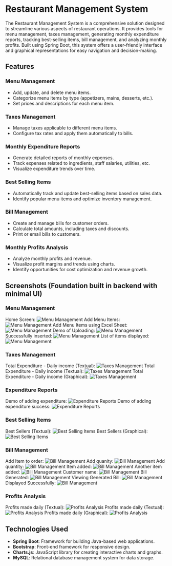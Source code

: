 # Restaurant Management System

The Restaurant Management System is a comprehensive solution designed to streamline various aspects of restaurant operations. It provides tools for menu management, taxes management, generating monthly expenditure reports, tracking best-selling items, bill management, and analyzing monthly profits. Built using Spring Boot, this system offers a user-friendly interface and graphical representations for easy navigation and decision-making.

## Features

### Menu Management
- Add, update, and delete menu items.
- Categorize menu items by type (appetizers, mains, desserts, etc.).
- Set prices and descriptions for each menu item.

### Taxes Management
- Manage taxes applicable to different menu items.
- Configure tax rates and apply them automatically to bills.

### Monthly Expenditure Reports
- Generate detailed reports of monthly expenses.
- Track expenses related to ingredients, staff salaries, utilities, etc.
- Visualize expenditure trends over time.

### Best Selling Items
- Automatically track and update best-selling items based on sales data.
- Identify popular menu items and optimize inventory management.

### Bill Management
- Create and manage bills for customer orders.
- Calculate total amounts, including taxes and discounts.
- Print or email bills to customers.

### Monthly Profits Analysis
- Analyze monthly profits and revenue.
- Visualize profit margins and trends using charts.
- Identify opportunities for cost optimization and revenue growth.

## Screenshots (Foundation built in backend with minimal UI)

### Menu Management
Home Screen:
![Menu Management](https://github.com/GauravAmarnani/restaurant-management/blob/main/images/Screenshot%20(308).png)
Add Menu Items:
![Menu Management](https://github.com/GauravAmarnani/restaurant-management/blob/main/images/Screenshot%20(309).png)
Add Menu Items using Excel Sheet:
![Menu Management](https://github.com/GauravAmarnani/restaurant-management/blob/main/images/Screenshot%20(310).png)
Demo of Uploading:
![Menu Management](https://github.com/GauravAmarnani/restaurant-management/blob/main/images/Screenshot%20(311).png)
Successfully inserted:
![Menu Management](https://github.com/GauravAmarnani/restaurant-management/blob/main/images/Screenshot%20(312).png)
List of items displayed:
![Menu Management](https://github.com/GauravAmarnani/restaurant-management/blob/main/images/Screenshot%20(313).png)

### Taxes Management
Total Expenditure - Daily income (Textual):
![Taxes Management](https://github.com/GauravAmarnani/restaurant-management/blob/main/images/Screenshot%20(325).png)
Total Expenditure - Daily income (Textual):
![Taxes Management](https://github.com/GauravAmarnani/restaurant-management/blob/main/images/Screenshot%20(326).png)
Total Expenditure - Daily income (Graphical):
![Taxes Management](https://github.com/GauravAmarnani/restaurant-management/blob/main/images/Screenshot%20(327).png)

### Expenditure Reports
Demo of adding expenditure:
![Expenditure Reports](https://github.com/GauravAmarnani/restaurant-management/blob/main/images/Screenshot%20(323).png)
Demo of adding expenditure success:
![Expenditure Reports](https://github.com/GauravAmarnani/restaurant-management/blob/main/images/Screenshot%20(324).png)

### Best Selling Items
Best Sellers (Textual):
![Best Selling Items](https://github.com/GauravAmarnani/restaurant-management/blob/main/images/Screenshot%20(328).png)
Best Sellers (Graphical):
![Best Selling Items](https://github.com/GauravAmarnani/restaurant-management/blob/main/images/Screenshot%20(329).png)

### Bill Management
Add Item to order:
![Bill Management](https://github.com/GauravAmarnani/restaurant-management/blob/main/images/Screenshot%20(314).png)
Add quanity:
![Bill Management](https://github.com/GauravAmarnani/restaurant-management/blob/main/images/Screenshot%20(315).png)
Add quantity:
![Bill Management](https://github.com/GauravAmarnani/restaurant-management/blob/main/images/Screenshot%20(316).png)
Item added:
![Bill Management](https://github.com/GauravAmarnani/restaurant-management/blob/main/images/Screenshot%20(317).png)
Another item added:
![Bill Management](https://github.com/GauravAmarnani/restaurant-management/blob/main/images/Screenshot%20(318).png)
Customer name:
![Bill Management](https://github.com/GauravAmarnani/restaurant-management/blob/main/images/Screenshot%20(319).png)
Bill Generated:
![Bill Management](https://github.com/GauravAmarnani/restaurant-management/blob/main/images/Screenshot%20(320).png)
Viewing Generated Bill:
![Bill Management](https://github.com/GauravAmarnani/restaurant-management/blob/main/images/Screenshot%20(321).png)
Displayed Successfully:
![Bill Management](https://github.com/GauravAmarnani/restaurant-management/blob/main/images/Screenshot%20(322).png)

### Profits Analysis
Profits made daily (Textual):
![Profits Analysis](https://github.com/GauravAmarnani/restaurant-management/blob/main/images/Screenshot%20(325).png)
Profits made daily (Textual):
![Profits Analysis](https://github.com/GauravAmarnani/restaurant-management/blob/main/images/Screenshot%20(326).png)
Profits made daily (Graphical):
![Profits Analysis](https://github.com/GauravAmarnani/restaurant-management/blob/main/images/Screenshot%20(327).png)

## Technologies Used

- **Spring Boot**: Framework for building Java-based web applications.
- **Bootstrap**: Front-end framework for responsive design.
- **Charts.js**: JavaScript library for creating interactive charts and graphs.
- **MySQL**: Relational database management system for data storage.
